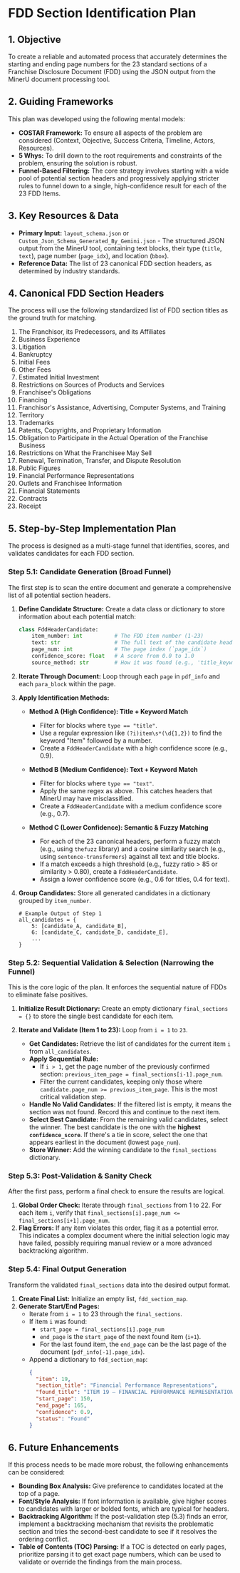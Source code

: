 # FDD Section Identification Plan

## 1. Objective

To create a reliable and automated process that accurately determines the starting and ending page numbers for the 23 standard sections of a Franchise Disclosure Document (FDD) using the JSON output from the MinerU document processing tool.

## 2. Guiding Frameworks

This plan was developed using the following mental models:

-   **COSTAR Framework:** To ensure all aspects of the problem are considered (Context, Objective, Success Criteria, Timeline, Actors, Resources).
-   **5 Whys:** To drill down to the root requirements and constraints of the problem, ensuring the solution is robust.
-   **Funnel-Based Filtering:** The core strategy involves starting with a wide pool of potential section headers and progressively applying stricter rules to funnel down to a single, high-confidence result for each of the 23 FDD Items.

## 3. Key Resources & Data

-   **Primary Input:** `layout_schema.json` or `Custom_Json_Schema_Generated_By_Gemini.json` - The structured JSON output from the MinerU tool, containing text blocks, their type (`title`, `text`), page number (`page_idx`), and location (`bbox`).
-   **Reference Data:** The list of 23 canonical FDD section headers, as determined by industry standards.

## 4. Canonical FDD Section Headers

The process will use the following standardized list of FDD section titles as the ground truth for matching.

1.  The Franchisor, its Predecessors, and its Affiliates
2.  Business Experience
3.  Litigation
4.  Bankruptcy
5.  Initial Fees
6.  Other Fees
7.  Estimated Initial Investment
8.  Restrictions on Sources of Products and Services
9.  Franchisee's Obligations
10. Financing
11. Franchisor's Assistance, Advertising, Computer Systems, and Training
12. Territory
13. Trademarks
14. Patents, Copyrights, and Proprietary Information
15. Obligation to Participate in the Actual Operation of the Franchise Business
16. Restrictions on What the Franchisee May Sell
17. Renewal, Termination, Transfer, and Dispute Resolution
18. Public Figures
19. Financial Performance Representations
20. Outlets and Franchisee Information
21. Financial Statements
22. Contracts
23. Receipt

## 5. Step-by-Step Implementation Plan

The process is designed as a multi-stage funnel that identifies, scores, and validates candidates for each FDD section.

### Step 5.1: Candidate Generation (Broad Funnel)

The first step is to scan the entire document and generate a comprehensive list of all potential section headers.

1.  **Define Candidate Structure:** Create a data class or dictionary to store information about each potential match:
    ```python
    class FddHeaderCandidate:
        item_number: int          # The FDD item number (1-23)
        text: str                 # The full text of the candidate header
        page_num: int             # The page index (`page_idx`)
        confidence_score: float   # A score from 0.0 to 1.0
        source_method: str        # How it was found (e.g., 'title_keyword', 'fuzzy_match')
    ```

2.  **Iterate Through Document:** Loop through each `page` in `pdf_info` and each `para_block` within the page.

3.  **Apply Identification Methods:**
    -   **Method A (High Confidence): Title + Keyword Match**
        -   Filter for blocks where `type == "title"`.
        -   Use a regular expression like `(?i)item\s*(\d{1,2})` to find the keyword "Item" followed by a number.
        -   Create a `FddHeaderCandidate` with a high confidence score (e.g., 0.9).

    -   **Method B (Medium Confidence): Text + Keyword Match**
        -   Filter for blocks where `type == "text"`.
        -   Apply the same regex as above. This catches headers that MinerU may have misclassified.
        -   Create a `FddHeaderCandidate` with a medium confidence score (e.g., 0.7).

    -   **Method C (Lower Confidence): Semantic & Fuzzy Matching**
        -   For each of the 23 canonical headers, perform a fuzzy match (e.g., using `thefuzz` library) and a cosine similarity search (e.g., using `sentence-transformers`) against all text and title blocks.
        -   If a match exceeds a high threshold (e.g., fuzzy ratio > 85 or similarity > 0.80), create a `FddHeaderCandidate`.
        -   Assign a lower confidence score (e.g., 0.6 for titles, 0.4 for text).

4.  **Group Candidates:** Store all generated candidates in a dictionary grouped by `item_number`.
    ```
    # Example Output of Step 1
    all_candidates = {
        5: [candidate_A, candidate_B],
        6: [candidate_C, candidate_D, candidate_E],
        ...
    }
    ```

### Step 5.2: Sequential Validation & Selection (Narrowing the Funnel)

This is the core logic of the plan. It enforces the sequential nature of FDDs to eliminate false positives.

1.  **Initialize Result Dictionary:** Create an empty dictionary `final_sections = {}` to store the single best candidate for each item.

2.  **Iterate and Validate (Item 1 to 23):** Loop from `i = 1` to `23`.
    -   **Get Candidates:** Retrieve the list of candidates for the current item `i` from `all_candidates`.
    -   **Apply Sequential Rule:**
        -   If `i > 1`, get the page number of the previously confirmed section: `previous_item_page = final_sections[i-1].page_num`.
        -   Filter the current candidates, keeping only those where `candidate.page_num >= previous_item_page`. This is the most critical validation step.
    -   **Handle No Valid Candidates:** If the filtered list is empty, it means the section was not found. Record this and continue to the next item.
    -   **Select Best Candidate:** From the remaining valid candidates, select the winner. The best candidate is the one with the **highest `confidence_score`**. If there's a tie in score, select the one that appears earliest in the document (lowest `page_num`).
    -   **Store Winner:** Add the winning candidate to the `final_sections` dictionary.

### Step 5.3: Post-Validation & Sanity Check

After the first pass, perform a final check to ensure the results are logical.

1.  **Global Order Check:** Iterate through `final_sections` from 1 to 22. For each item `i`, verify that `final_sections[i].page_num <= final_sections[i+1].page_num`.
2.  **Flag Errors:** If any item violates this order, flag it as a potential error. This indicates a complex document where the initial selection logic may have failed, possibly requiring manual review or a more advanced backtracking algorithm.

### Step 5.4: Final Output Generation

Transform the validated `final_sections` data into the desired output format.

1.  **Create Final List:** Initialize an empty list, `fdd_section_map`.
2.  **Generate Start/End Pages:**
    -   Iterate from `i = 1` to 23 through the `final_sections`.
    -   If item `i` was found:
        -   `start_page = final_sections[i].page_num`
        -   `end_page` is the `start_page` of the next found item (`i+1`).
        -   For the last found item, the `end_page` can be the last page of the document (`pdf_info[-1].page_idx`).
    -   Append a dictionary to `fdd_section_map`:
        ```json
        {
          "item": 19,
          "section_title": "Financial Performance Representations",
          "found_title": "ITEM 19 – FINANCIAL PERFORMANCE REPRESENTATIONS",
          "start_page": 150,
          "end_page": 165,
          "confidence": 0.9,
          "status": "Found"
        }
        ```

## 6. Future Enhancements

If this process needs to be made more robust, the following enhancements can be considered:

-   **Bounding Box Analysis:** Give preference to candidates located at the top of a page.
-   **Font/Style Analysis:** If font information is available, give higher scores to candidates with larger or bolded fonts, which are typical for headers.
-   **Backtracking Algorithm:** If the post-validation step (5.3) finds an error, implement a backtracking mechanism that revisits the problematic section and tries the second-best candidate to see if it resolves the ordering conflict.
-   **Table of Contents (TOC) Parsing:** If a TOC is detected on early pages, prioritize parsing it to get exact page numbers, which can be used to validate or override the findings from the main process.
